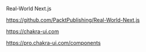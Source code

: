 Real-World Next.js

https://github.com/PacktPublishing/Real-World-Next.js


https://chakra-ui.com


https://pro.chakra-ui.com/components
